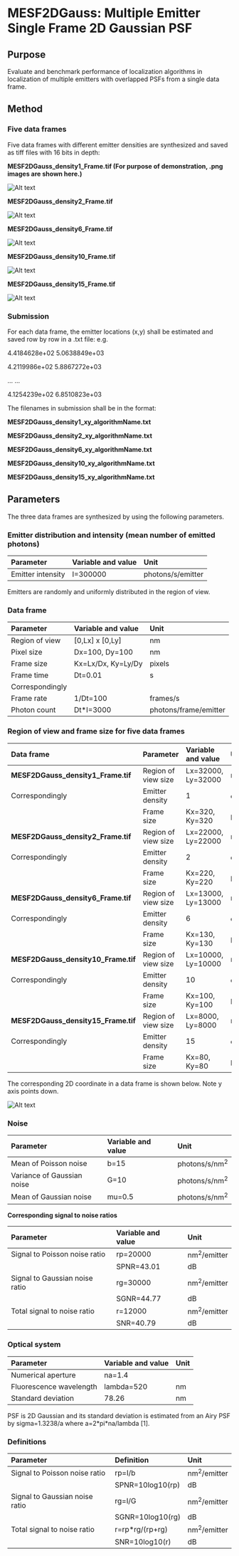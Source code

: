 # MESF2DGauss: Multiple Emitter Single Frame 2D Gaussian PSF

## Purpose
Evaluate and benchmark performance of localization algorithms in localization of multiple emitters with overlapped PSFs from a single data frame. 

## Method
### Five data frames 

Five data frames with different emitter densities are synthesized and saved as tiff files with 16 bits in depth:

**MESF2DGauss_density1_Frame.tif  (For purpose of demonstration, .png images are shown here.)**

![Alt text](MESF2DGauss_density1_Frame.png)

**MESF2DGauss_density2_Frame.tif**

![Alt text](MESF2DGauss_density2_Frame.png)

**MESF2DGauss_density6_Frame.tif**

![Alt text](MESF2DGauss_density6_Frame.png)

**MESF2DGauss_density10_Frame.tif**

![Alt text](MESF2DGauss_density10_Frame.png)

**MESF2DGauss_density15_Frame.tif**

![Alt text](MESF2DGauss_density15_Frame.png)

### Submission 

For each data frame, the emitter locations (x,y) shall be estimated and saved row by row in a .txt file: e.g.

4.4184628e+02   5.0638849e+03

4.2119986e+02   5.8867272e+03

... ...

4.1254239e+02   6.8510823e+03

The filenames in submission shall be in the format: 

**MESF2DGauss_density1_xy_algorithmName.txt** 

**MESF2DGauss_density2_xy_algorithmName.txt** 

**MESF2DGauss_density6_xy_algorithmName.txt** 

**MESF2DGauss_density10_xy_algorithmName.txt** 

**MESF2DGauss_density15_xy_algorithmName.txt** 

## Parameters
The three data frames are synthesized by using the following parameters. 

### Emitter distribution and intensity (mean number of emitted photons)
|Parameter |Variable and value| Unit|
|:-----|:-----|:-----|
|Emitter intensity |I=300000|photons/s/emitter|

Emitters are randomly and uniformly distributed in the region of view. 

### Data frame 
|Parameter |Variable and value| Unit|
|:-----|:-----|:-----|
|Region of view|[0,Lx] x [0,Ly] |nm| 
|Pixel size |Dx=100, Dy=100|nm|
|Frame size |Kx=Lx/Dx, Ky=Ly/Dy|pixels|
|Frame time |Dt=0.01|s|
|Correspondingly | |
|Frame rate|1/Dt=100|frames/s|
|Photon count |Dt\*I=3000|photons/frame/emitter|

### Region of view and frame size for five data frames 
|Data frame |Parameter |Variable and value| Unit|
|:-----|:-----|:-----|:-----|
|**MESF2DGauss_density1_Frame.tif** |Region of view size |Lx=32000, Ly=32000|nm|
|Correspondingly |Emitter density |1|emitters/um<sup>2</sup>|
|                |Frame size |Kx=320, Ky=320|pixels|
|**MESF2DGauss_density2_Frame.tif** |Region of view size |Lx=22000, Ly=22000|nm|
|Correspondingly |Emitter density |2|emitters/um<sup>2</sup>|
|                |Frame size |Kx=220, Ky=220|pixels|
|**MESF2DGauss_density6_Frame.tif** |Region of view size |Lx=13000, Ly=13000|nm|
|Correspondingly |Emitter density |6|emitters/um<sup>2</sup>|
|                |Frame size |Kx=130, Ky=130|pixels|
|**MESF2DGauss_density10_Frame.tif**|Region of view size |Lx=10000, Ly=10000|nm|
|Correspondingly |Emitter density |10|emitters/um<sup>2</sup>|
|                |Frame size |Kx=100, Ky=100|pixels|
|**MESF2DGauss_density15_Frame.tif**|Region of view size |Lx=8000, Ly=8000|nm|
|Correspondingly |Emitter density |15|emitters/um<sup>2</sup>|
|                |Frame size |Kx=80, Ky=80|pixels|

The corresponding 2D coordinate in a data frame is shown below. Note y axis points down. 

![Alt text](https://github.com/SolnBenchmark/Benchmark/blob/master/SESF2DGauss/FrameCoordinates.png)

### Noise 
|Parameter |Variable and value| Unit|
|:-----|:-----|:-----|
|Mean of Poisson noise |b=15|photons/s/nm<sup>2</sup>|
|Variance of Gaussian noise |G=10|photons/s/nm<sup>2</sup>| 
|Mean of Gaussian noise |mu=0.5|photons/s/nm<sup>2</sup>|

**Corresponding signal to noise ratios**

|Parameter |Variable and value| Unit|
|:-----|:-----|:-----|
|Signal to Poisson noise ratio |rp=20000|nm<sup>2</sup>/emitter|
|                             |SPNR=43.01|dB|
|Signal to Gaussian noise ratio |rg=30000|nm<sup>2</sup>/emitter|
|                             |SGNR=44.77|dB|
|Total signal to noise ratio |r=12000|nm<sup>2</sup>/emitter|
|                           |SNR=40.79|dB|

### Optical system
|Parameter |Variable and value| Unit|
|:-----|:-----|:-----|
|Numerical aperture |na=1.4| |
|Fluorescence wavelength |lambda=520|nm|
|Standard deviation|78.26|nm|

PSF is 2D Gaussian and its standard deviation is estimated from an Airy PSF by sigma=1.3238/a where a=2\*pi\*na/lambda [1]. 

### Definitions
|Parameter |Definition| Unit|
|:-----|:-----|:-----|
|Signal to Poisson noise ratio |rp=I/b|nm<sup>2</sup>/emitter|
| |SPNR=10log10(rp)|dB|
|Signal to Gaussian noise ratio |rg=I/G|nm<sup>2</sup>/emitter|
| |SGNR=10log10(rg)|dB|
|Total signal to noise ratio |r=rp\*rg/(rp+rg)|nm<sup>2</sup>/emitter|
| |SNR=10log10(r)|dB|
